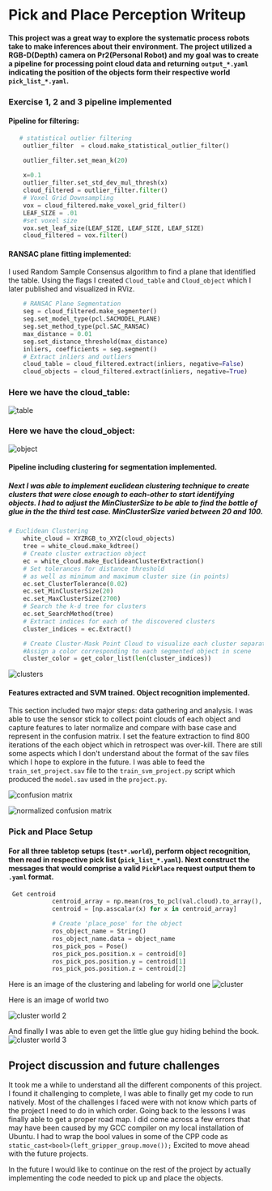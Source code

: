 # Pick and Place Perception Writeup
#### This project was a great way to explore the systematic process robots take to make inferences about their environment. The project utilized a RGB-D(Depth) camera on Pr2(Personal Robot) and my goal was to create a pipeline for processing point cloud data and returning `output_*.yaml` indicating the position of the objects form their respective world `pick_list_*.yaml`.  


### Exercise 1, 2 and 3 pipeline implemented
#### Pipeline for filtering: 

```Python
   # statistical outlier filtering
    outlier_filter  = cloud.make_statistical_outlier_filter()

    outlier_filter.set_mean_k(20)
    
    x=0.1
    outlier_filter.set_std_dev_mul_thresh(x)
    cloud_filtered = outlier_filter.filter()
    # Voxel Grid Downsampling
    vox = cloud_filtered.make_voxel_grid_filter()
    LEAF_SIZE = .01
    #set voxel size
    vox.set_leaf_size(LEAF_SIZE, LEAF_SIZE, LEAF_SIZE)
    cloud_filtered = vox.filter()
```

#### RANSAC plane fitting implemented:
I used Random Sample Consensus algorithm to find a plane that identified the table. Using the flags I created `Cloud_table` and `Cloud_object` which I later published and visualized in RViz.

```python
    # RANSAC Plane Segmentation
    seg = cloud_filtered.make_segmenter()
    seg.set_model_type(pcl.SACMODEL_PLANE)
    seg.set_method_type(pcl.SAC_RANSAC)
    max_distance = 0.01
    seg.set_distance_threshold(max_distance)
    inliers, coefficients = seg.segment()
    # Extract inliers and outliers
    cloud_table = cloud_filtered.extract(inliers, negative=False)
    cloud_objects = cloud_filtered.extract(inliers, negative=True)
```
### Here we have the cloud_table:
![table](images/ransac_table.png)
### Here we have the cloud_object:
![object](images/ransac_objects.png)
#### Pipeline including clustering for segmentation implemented.  

##### Next I was able to implement euclidean clustering technique to create clusters that were close enough to each-other to start identifying objects. I had to adjust the MinClusterSize to be able to find the bottle of glue in the the third test case. MinClusterSize varied between 20 and 100.

```python
# Euclidean Clustering
    white_cloud = XYZRGB_to_XYZ(cloud_objects)
    tree = white_cloud.make_kdtree()
    # Create cluster extraction object
    ec = white_cloud.make_EuclideanClusterExtraction()
    # Set tolerances for distance threshold
    # as well as minimum and maximum cluster size (in points)
    ec.set_ClusterTolerance(0.02)
    ec.set_MinClusterSize(20)
    ec.set_MaxClusterSize(2700)
    # Search the k-d tree for clusters
    ec.set_SearchMethod(tree)
    # Extract indices for each of the discovered clusters
    cluster_indices = ec.Extract()

    # Create Cluster-Mask Point Cloud to visualize each cluster separately
    #Assign a color corresponding to each segmented object in scene
    cluster_color = get_color_list(len(cluster_indices))
```


![clusters](images/cluster.png)

####  Features extracted and SVM trained.  Object recognition implemented.
This section included two major steps: data gathering and analysis. I was able to use the sensor stick to collect point clouds of each object and capture features to later normalize and compare with base case and represent in the confusion matrix. I set the feature extraction to find 800 iterations of the each object which in retrospect was over-kill. There are still some aspects which I don't understand about the format of the sav files which I hope to explore in the future. I was able to feed the `train_set_project.sav` file to the `train_svm_project.py` script which produced the `model.sav`
used in the `project.py`.


![confusion matrix](images/con_matrix.png)


![normalized confusion matrix](images/normal.png)

### Pick and Place Setup

#### For all three tabletop setups (`test*.world`), perform object recognition, then read in respective pick list (`pick_list_*.yaml`). Next construct the messages that would comprise a valid `PickPlace` request output them to `.yaml` format.
```python
 Get centroid 
            centroid_array = np.mean(ros_to_pcl(val.cloud).to_array(), axis=0)[0:3]
            centroid = [np.asscalar(x) for x in centroid_array]

            # Create 'place_pose' for the object
            ros_object_name = String()
            ros_object_name.data = object_name
            ros_pick_pos = Pose()
            ros_pick_pos.position.x = centroid[0]
            ros_pick_pos.position.y = centroid[1]
            ros_pick_pos.position.z = centroid[2]
```
Here is an image of the clustering and labeling for world one 
![cluster](images/img4.png)

Here is an image of world two

![cluster world 2](images/img5.png)

And finally I was able to even get the little glue guy hiding behind the book.
![cluster world 3](images/img6.png)
## Project discussion and future challenges
 It took me a while to understand all the different components of this project. I found it challenging to complete, I was able to finally get my code to run natively. Most of the challenges I faced were with not know which parts of the project I need to do in which order. Going back to the lessons I was finally able to get a proper road map.
I did come across a few errors that may have been caused by my GCC compiler on my local installation of Ubuntu. I had to wrap the bool values in some of the CPP code as `static_cast<bool>(left_gripper_group.move());` 
Excited to move ahead with the future projects.

In the future I would like to continue on the rest of the project by actually implementing the code needed to pick up and place the objects.
